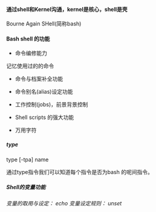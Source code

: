 #### 通过shell和Kernel沟通，kernel是核心，shell是壳

Bourne Again SHell(简称bash)

#### Bash shell 的功能

* 命令编修能力

记忆使用过的的命令

* 命令与档案补全功能

* 命令别名(alias)设定功能

* 工作控制(jobs)，前景背景控制

* Shell scripts 的强大功能

* 万用字符

##### type

type [-tpa] name

通过type指令我们可以知道每个指令是否为bash 的呢间指令。


##### Shell的变量功能


###### 变量的取用与设定： echo 变量设定规则： unset

